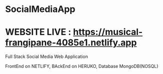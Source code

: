 # SocialMediaApp
# WEBSITE LIVE : https://musical-frangipane-4085e1.netlify.app
Full Stack Social Media Web Application

FrontEnd on NETLIFY,
BAckEnd on HERUKO,
Database MongoDB(NOSQL)
